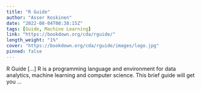 ```yaml
---
title: "R Guide"
author: "Asser Koskinen"
date: "2022-08-04T08:38:15Z"
tags: [Guide, Machine Learning]
link: "https://bookdown.org/cda/rguide/"
length_weight: "1%"
cover: "https://bookdown.org/cda/rguide/images/logo.jpg"
pinned: false
---
```


R Guide [...] R is a programming language and environment for data analytics, machine learning and computer science. This brief guide will get you ...

